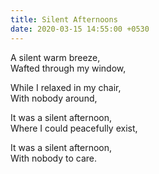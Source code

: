 ```yaml
---
title: Silent Afternoons
date: 2020-03-15 14:55:00 +0530
---
```


A silent warm breeze,<br>
Wafted through my window,<br>

While I relaxed in my chair,<br>
With nobody around,<br>

It was a silent afternoon,<br>
Where I could peacefully exist,<br>

It was a silent afternoon,<br>
With nobody to care.
